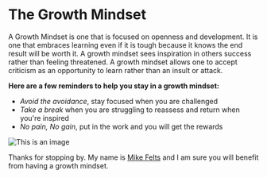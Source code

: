 # The Growth Mindset

A Growth Mindset is one that is focused on openness and development. It is one that embraces learning even if it is tough because it knows the end result will be worth it. A growth mindset sees inspiration in others success rather than feeling threatened. A growth mindset allows one to accept criticism as an opportunity to learn rather than an insult or attack.

**Here are a few reminders to help you stay in a growth mindset:**

- *Avoid the avoidance*, stay focused when you are challenged
- *Take a break* when you are struggling to reassess and return when you're inspired
- *No pain, No gain*, put in the work and you will get the rewards

![This is an image](https://mk0flowerglossarlngi.kinstacdn.com/wp-content/uploads/2019/12/lotus-flower-on-water.png)

Thanks for stopping by. My name is [Mike Felts](https://github.com/leftymike) and I am sure you will benefit from having a growth mindset.
